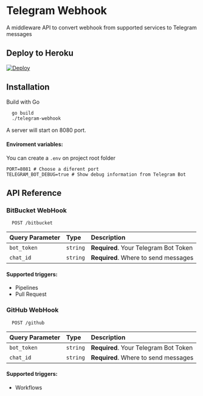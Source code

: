 
# Telegram Webhook

A middleware API to convert webhook from supported services to Telegram messages

## Deploy to Heroku
[![Deploy](https://www.herokucdn.com/deploy/button.svg)](https://heroku.com/deploy)

## Installation

Build with Go

```bash
  go build
  ./telegram-webhook
```
A server will start on 8080 port.

#### Enviroment variables:

You can create a `.env` on project root folder
```dotenv
PORT=8081 # Choose a diferent port
TELEGRAM_BOT_DEBUG=true # Show debug information from Telegram Bot
```
## API Reference

### BitBucket WebHook

```http
  POST /bitbucket
```

| Query Parameter | Type     | Description                |
| :-------- | :------- | :------------------------- |
| `bot_token` | `string` | **Required**. Your Telegram Bot Token |
| `chat_id` | `string` | **Required**. Where to send messages |

#### Supported triggers:
- Pipelines
- Pull Request

### GitHub WebHook

```http
  POST /github
```

| Query Parameter | Type     | Description                |
| :-------- | :------- | :------------------------- |
| `bot_token` | `string` | **Required**. Your Telegram Bot Token |
| `chat_id` | `string` | **Required**. Where to send messages |

#### Supported triggers:
- Workflows
